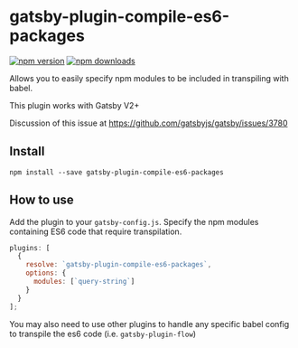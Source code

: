 # gatsby-plugin-compile-es6-packages

[![npm version](https://img.shields.io/npm/v/gatsby-plugin-compile-es6-packages.svg?style=flat-square)](https://www.npmjs.com/package/gatsby-plugin-compile-es6-packages)
[![npm downloads](https://img.shields.io/npm/dt/gatsby-plugin-compile-es6-packages.svg?style=flat-square)](https://www.npmjs.com/package/gatsby-plugin-compile-es6-packages)

Allows you to easily specify npm modules to be included in transpiling with babel.

This plugin works with Gatsby V2+

Discussion of this issue at https://github.com/gatsbyjs/gatsby/issues/3780

## Install

`npm install --save gatsby-plugin-compile-es6-packages`

## How to use

Add the plugin to your `gatsby-config.js`.
Specify the npm modules containing ES6 code that require transpilation.

```javascript
plugins: [
  {
    resolve: `gatsby-plugin-compile-es6-packages`,
    options: {
      modules: [`query-string`]
    }
  }
];
```

You may also need to use other plugins to handle any specific babel config to transpile the es6 code (i.e. `gatsby-plugin-flow`)
